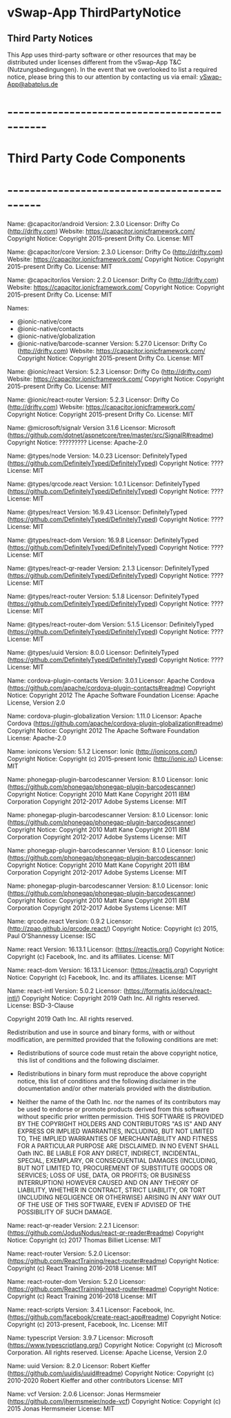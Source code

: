 # vSwap-App ThirdPartyNotice

## Third Party Notices

This App uses third-party software or other resources that may be distributed under licenses different from the vSwap-App T&C (Nutzungsbedingungen).
In the event that we overlooked to list a required notice, please bring this to our attention by contacting us via email: vSwap-App@abatplus.de

# ---------------------------------------------
# Third Party Code Components
# --------------------------------------------

Name: @capacitor/android
Version: 2.3.0
Licensor: Drifty Co (http://drifty.com)
Website: https://capacitor.ionicframework.com/
Copyright Notice: Copyright 2015-present Drifty Co.
License: MIT

Name: @capacitor/core
Version: 2.3.0
Licensor: Drifty Co (http://drifty.com)
Website: https://capacitor.ionicframework.com/
Copyright Notice: Copyright 2015-present Drifty Co.
License: MIT

Name: @capacitor/ios
Version: 2.2.0
Licensor: Drifty Co (http://drifty.com)
Website: https://capacitor.ionicframework.com/
Copyright Notice: Copyright 2015-present Drifty Co.
License: MIT

Names: 
 - @ionic-native/core
 - @ionic-native/contacts
 - @ionic-native/globalization
 - @ionic-native/barcode-scanner
Version: 5.27.0
Licensor: Drifty Co (http://drifty.com)
Website: https://capacitor.ionicframework.com/
Copyright Notice: Copyright 2015-present Drifty Co.
License: MIT

Name: @ionic/react
Version: 5.2.3
Licensor: Drifty Co (http://drifty.com)
Website: https://capacitor.ionicframework.com/
Copyright Notice: Copyright 2015-present Drifty Co.
License: MIT

Name: @ionic/react-router
Version: 5.2.3
Licensor: Drifty Co (http://drifty.com)
Website: https://capacitor.ionicframework.com/
Copyright Notice: Copyright 2015-present Drifty Co.
License: MIT

Name: @microsoft/signalr
Version 3.1.6
Licensor: Microsoft (https://github.com/dotnet/aspnetcore/tree/master/src/SignalR#readme)
Copyright Notice: ?????????
License: Apache-2.0

Name: @types/node
Version: 14.0.23
Licensor: DefinitelyTyped (https://github.com/DefinitelyTyped/DefinitelyTyped)
Copyright Notice: ????
License: MIT

Name: @types/qrcode.react
Version: 1.0.1
Licensor: DefinitelyTyped (https://github.com/DefinitelyTyped/DefinitelyTyped)
Copyright Notice: ????
License: MIT

Name: @types/react
Version: 16.9.43
Licensor: DefinitelyTyped (https://github.com/DefinitelyTyped/DefinitelyTyped)
Copyright Notice: ????
License: MIT

Name: @types/react-dom
Version: 16.9.8
Licensor: DefinitelyTyped (https://github.com/DefinitelyTyped/DefinitelyTyped)
Copyright Notice: ????
License: MIT

Name: @types/react-qr-reader
Version: 2.1.3
Licensor: DefinitelyTyped (https://github.com/DefinitelyTyped/DefinitelyTyped)
Copyright Notice: ????
License: MIT

Name: @types/react-router
Version: 5.1.8
Licensor: DefinitelyTyped (https://github.com/DefinitelyTyped/DefinitelyTyped)
Copyright Notice: ????
License: MIT

Name: @types/react-router-dom
Version: 5.1.5
Licensor: DefinitelyTyped (https://github.com/DefinitelyTyped/DefinitelyTyped)
Copyright Notice: ????
License: MIT

Name: @types/uuid
Version: 8.0.0
Licensor: DefinitelyTyped (https://github.com/DefinitelyTyped/DefinitelyTyped)
Copyright Notice: ????
License: MIT

Name: cordova-plugin-contacts
Version: 3.0.1
Licensor: Apache Cordova (https://github.com/apache/cordova-plugin-contacts#readme)
Copyright Notice: Copyright 2012 The Apache Software Foundation
License: Apache License, Version 2.0

Name: cordova-plugin-globalization
Version: 1.11.0
Licensor: Apache Cordova (https://github.com/apache/cordova-plugin-globalization#readme)
Copyright Notice: Copyright 2012 The Apache Software Foundation
License: Apache-2.0

Name: ionicons
Version: 5.1.2
Licensor: Ionic (http://ionicons.com/)
Copyright Notice: Copyright (c) 2015-present Ionic (http://ionic.io/)
License: MIT

Name: phonegap-plugin-barcodescanner
Version: 8.1.0
Licensor: Ionic (https://github.com/phonegap/phonegap-plugin-barcodescanner)
Copyright Notice: 
Copyright 2010 Matt Kane
Copyright 2011 IBM Corporation
Copyright 2012-2017 Adobe Systems
License: MIT

Name: phonegap-plugin-barcodescanner
Version: 8.1.0
Licensor: Ionic (https://github.com/phonegap/phonegap-plugin-barcodescanner)
Copyright Notice: 
Copyright 2010 Matt Kane
Copyright 2011 IBM Corporation
Copyright 2012-2017 Adobe Systems
License: MIT

Name: phonegap-plugin-barcodescanner
Version: 8.1.0
Licensor: Ionic (https://github.com/phonegap/phonegap-plugin-barcodescanner)
Copyright Notice: 
Copyright 2010 Matt Kane
Copyright 2011 IBM Corporation
Copyright 2012-2017 Adobe Systems
License: MIT

Name: phonegap-plugin-barcodescanner
Version: 8.1.0
Licensor: Ionic (https://github.com/phonegap/phonegap-plugin-barcodescanner)
Copyright Notice: 
Copyright 2010 Matt Kane
Copyright 2011 IBM Corporation
Copyright 2012-2017 Adobe Systems
License: MIT

Name: qrcode.react
Version: 0.9.2
Licensor: (http://zpao.github.io/qrcode.react/)
Copyright Notice: Copyright (c) 2015, Paul O’Shannessy
License: ISC

Name: react
Version: 16.13.1
Licensor: (https://reactjs.org/)
Copyright Notice: Copyright (c) Facebook, Inc. and its affiliates.
License: MIT

Name: react-dom
Version: 16.13.1
Licensor: (https://reactjs.org/)
Copyright Notice: Copyright (c) Facebook, Inc. and its affiliates.
License: MIT

Name: react-intl
Version: 5.0.2
Licensor: (https://formatjs.io/docs/react-intl/)
Copyright Notice: Copyright 2019 Oath Inc. All rights reserved.
License: BSD-3-Clause

Copyright 2019 Oath Inc. All rights reserved.

Redistribution and use in source and binary forms, with or without modification, are permitted provided that the following conditions are met:

* Redistributions of source code must retain the above copyright
  notice, this list of conditions and the following disclaimer.

* Redistributions in binary form must reproduce the above copyright
  notice, this list of conditions and the following disclaimer in the
  documentation and/or other materials provided with the distribution.

* Neither the name of the Oath Inc. nor the
  names of its contributors may be used to endorse or promote products
  derived from this software without specific prior written permission.
THIS SOFTWARE IS PROVIDED BY THE COPYRIGHT HOLDERS AND CONTRIBUTORS "AS IS" AND ANY EXPRESS OR IMPLIED WARRANTIES, INCLUDING, BUT NOT LIMITED TO, THE IMPLIED WARRANTIES OF MERCHANTABILITY AND FITNESS FOR A PARTICULAR PURPOSE ARE DISCLAIMED. IN NO EVENT SHALL Oath INC. BE LIABLE FOR ANY DIRECT, INDIRECT, INCIDENTAL, SPECIAL, EXEMPLARY, OR CONSEQUENTIAL DAMAGES (INCLUDING, BUT NOT LIMITED TO, PROCUREMENT OF SUBSTITUTE GOODS OR SERVICES; LOSS OF USE, DATA, OR PROFITS; OR BUSINESS INTERRUPTION) HOWEVER CAUSED AND ON ANY THEORY OF LIABILITY, WHETHER IN CONTRACT, STRICT LIABILITY, OR TORT (INCLUDING NEGLIGENCE OR OTHERWISE) ARISING IN ANY WAY OUT OF THE USE OF THIS SOFTWARE, EVEN IF ADVISED OF THE POSSIBILITY OF SUCH DAMAGE.


Name: react-qr-reader
Version: 2.2.1
Licensor: (https://github.com/JodusNodus/react-qr-reader#readme)
Copyright Notice: Copyright (c) 2017 Thomas Billiet
License: MIT

Name: react-router
Version: 5.2.0
Licensor: (https://github.com/ReactTraining/react-router#readme)
Copyright Notice: Copyright (c) React Training 2016-2018
License: MIT

Name: react-router-dom
Version: 5.2.0
Licensor: (https://github.com/ReactTraining/react-router#readme)
Copyright Notice: Copyright (c) React Training 2016-2018
License: MIT

Name: react-scripts
Version: 3.4.1
Licensor: Facebook, Inc. (https://github.com/facebook/create-react-app#readme)
Copyright Notice: Copyright (c) 2013-present, Facebook, Inc.
License: MIT

Name: typescript
Version: 3.9.7
Licensor: Microsoft (https://www.typescriptlang.org/)
Copyright Notice: Copyright (c) Microsoft Corporation. All rights reserved.
License: Apache License, Version 2.0

Name: uuid
Version: 8.2.0
Licensor: Robert Kieffer (https://github.com/uuidjs/uuid#readme)
Copyright Notice: Copyright (c) 2010-2020 Robert Kieffer and other contributors
License: MIT

Name: vcf
Version: 2.0.6
Licensor: Jonas Hermsmeier (https://github.com/jhermsmeier/node-vcf)
Copyright Notice: Copyright (c) 2015 Jonas Hermsmeier
License: MIT
